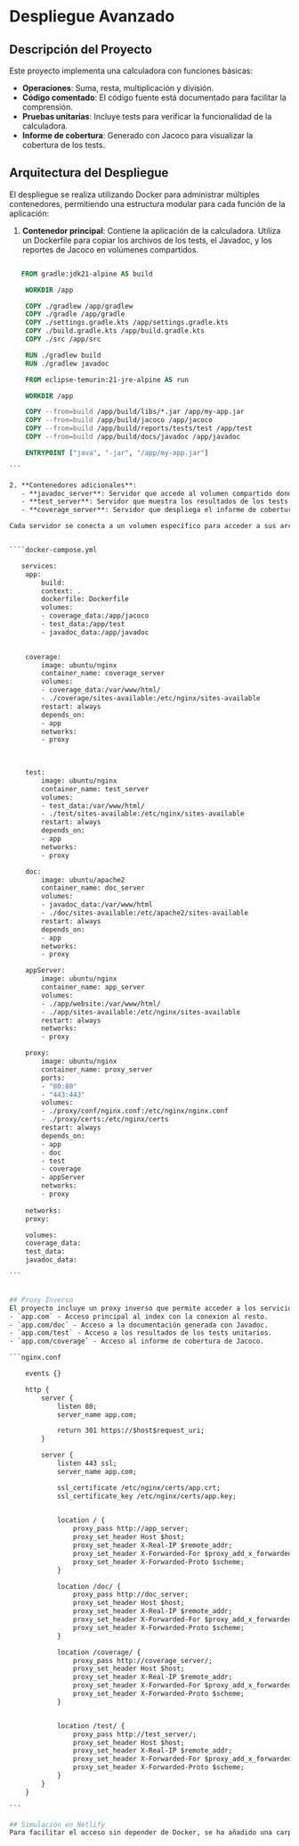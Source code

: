# Despliegue Avanzado

## Descripción del Proyecto
Este proyecto implementa una calculadora con funciones básicas:
- **Operaciones**: Suma, resta, multiplicación y división.
- **Código comentado**: El código fuente está documentado para facilitar la comprensión.
- **Pruebas unitarias**: Incluye tests para verificar la funcionalidad de la calculadora.
- **Informe de cobertura**: Generado con Jacoco para visualizar la cobertura de los tests.

## Arquitectura del Despliegue
El despliegue se realiza utilizando Docker para administrar múltiples contenedores, permitiendo una estructura modular para cada función de la aplicación:

1. **Contenedor principal**: Contiene la aplicación de la calculadora. Utiliza un Dockerfile para copiar los archivos de los tests, el Javadoc, y los reportes de Jacoco en volúmenes compartidos.


````dockerfile

   FROM gradle:jdk21-alpine AS build

    WORKDIR /app

    COPY ./gradlew /app/gradlew
    COPY ./gradle /app/gradle
    COPY ./settings.gradle.kts /app/settings.gradle.kts
    COPY ./build.gradle.kts /app/build.gradle.kts
    COPY ./src /app/src 

    RUN ./gradlew build
    RUN ./gradlew javadoc

    FROM eclipse-temurin:21-jre-alpine AS run

    WORKDIR /app

    COPY --from=build /app/build/libs/*.jar /app/my-app.jar
    COPY --from=build /app/build/jacoco /app/jacoco
    COPY --from=build /app/build/reports/tests/test /app/test
    COPY --from=build /app/build/docs/javadoc /app/javadoc

    ENTRYPOINT ["java", "-jar", "/app/my-app.jar"]

```

2. **Contenedores adicionales**:
   - **javadoc_server**: Servidor que accede al volumen compartido donde se encuentran los archivos de documentación generados por Javadoc.
   - **test_server**: Servidor que muestra los resultados de los tests unitarios.
   - **coverage_server**: Servidor que despliega el informe de cobertura de Jacoco.

Cada servidor se conecta a un volumen específico para acceder a sus archivos HTML y mostrar los resultados de la aplicación de forma independiente.


````docker-compose.yml

   services:
    app:
        build:
        context: .
        dockerfile: Dockerfile
        volumes:
        - coverage_data:/app/jacoco  
        - test_data:/app/test 
        - javadoc_data:/app/javadoc

        
    coverage:
        image: ubuntu/nginx
        container_name: coverage_server
        volumes:
        - coverage_data:/var/www/html/
        - ./coverage/sites-available:/etc/nginx/sites-available 
        restart: always
        depends_on:
        - app
        networks:
        - proxy
    

    
    test:
        image: ubuntu/nginx
        container_name: test_server
        volumes:
        - test_data:/var/www/html/
        - ./test/sites-available:/etc/nginx/sites-available 
        restart: always
        depends_on:
        - app
        networks:
        - proxy

    doc:
        image: ubuntu/apache2
        container_name: doc_server
        volumes:
        - javadoc_data:/var/www/html
        - ./doc/sites-available:/etc/apache2/sites-available 
        restart: always
        depends_on:
        - app
        networks:
        - proxy

    appServer:
        image: ubuntu/nginx
        container_name: app_server
        volumes:
        - ./app/website:/var/www/html/
        - ./app/sites-available:/etc/nginx/sites-available 
        restart: always
        networks:
        - proxy

    proxy:
        image: ubuntu/nginx
        container_name: proxy_server
        ports:
        - "80:80"
        - "443:443"
        volumes:
        - ./proxy/conf/nginx.conf:/etc/nginx/nginx.conf
        - ./proxy/certs:/etc/nginx/certs
        restart: always
        depends_on:
        - app
        - doc
        - test
        - coverage
        - appServer
        networks:
        - proxy
    
    networks:
    proxy:

    volumes:
    coverage_data:  
    test_data:
    javadoc_data: 

```


## Proxy Inverso
El proyecto incluye un proxy inverso que permite acceder a los servicios a través de rutas específicas:
- `app.com` - Acceso principal al index con la conexion al resto.
- `app.com/doc` - Acceso a la documentación generada con Javadoc.
- `app.com/test` - Acceso a los resultados de los tests unitarios.
- `app.com/coverage` - Acceso al informe de cobertura de Jacoco.

```nginx.conf

    events {}

    http {
        server {
            listen 80;
            server_name app.com;

            return 301 https://$host$request_uri;
        }

        server {
            listen 443 ssl;
            server_name app.com;

            ssl_certificate /etc/nginx/certs/app.crt;
            ssl_certificate_key /etc/nginx/certs/app.key;
            

            location / {
                proxy_pass http://app_server;
                proxy_set_header Host $host;
                proxy_set_header X-Real-IP $remote_addr;
                proxy_set_header X-Forwarded-For $proxy_add_x_forwarded_for;
                proxy_set_header X-Forwarded-Proto $scheme;
            }

            location /doc/ {
                proxy_pass http://doc_server;
                proxy_set_header Host $host;
                proxy_set_header X-Real-IP $remote_addr;
                proxy_set_header X-Forwarded-For $proxy_add_x_forwarded_for;
                proxy_set_header X-Forwarded-Proto $scheme;
            }

            location /coverage/ {
                proxy_pass http://coverage_server/;
                proxy_set_header Host $host;
                proxy_set_header X-Real-IP $remote_addr;
                proxy_set_header X-Forwarded-For $proxy_add_x_forwarded_for;
                proxy_set_header X-Forwarded-Proto $scheme;
            }


            location /test/ {
                proxy_pass http://test_server/;
                proxy_set_header Host $host;
                proxy_set_header X-Real-IP $remote_addr;
                proxy_set_header X-Forwarded-For $proxy_add_x_forwarded_for;
                proxy_set_header X-Forwarded-Proto $scheme;
            }
        }
    }

```

## Simulación en Netlify
Para facilitar el acceso sin depender de Docker, se ha añadido una carpeta `netlify` que contiene los archivos de los volúmenes generados. Esto permite simular el despliegue en Docker cuando se accede a la aplicación en Netlify.

